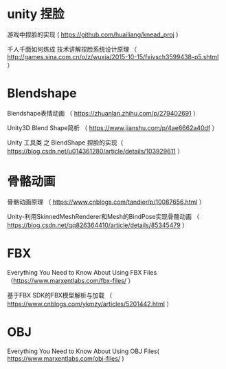 # unity 捏脸
游戏中捏脸的实现 ( https://github.com/huailiang/knead_proj )

千人千面如何炼成 技术讲解捏脸系统设计原理 （ http://games.sina.com.cn/o/z/wuxia/2015-10-15/fxivsch3599438-p5.shtml ）
# Blendshape
Blendshape表情动画 （ https://zhuanlan.zhihu.com/p/279402691 ）

Unity3D Blend Shape简析 （ https://www.jianshu.com/p/4ae6662a40df ）

Unity 工具类 之 BlendShape 捏脸的实现（ https://blog.csdn.net/u014361280/article/details/103929611 ）

# 骨骼动画
骨骼动画原理 （ https://www.cnblogs.com/tandier/p/10087656.html ）

Unity-利用SkinnedMeshRenderer和Mesh的BindPose实现骨骼动画 （ https://blog.csdn.net/qq826364410/article/details/85345479 ）
# FBX
Everything You Need to Know About Using FBX Files（https://www.marxentlabs.com/fbx-files/ ）

基于FBX SDK的FBX模型解析与加载 （ https://www.cnblogs.com/ykmzy/articles/5201442.html ）

# OBJ
Everything You Need to Know About Using OBJ Files( https://www.marxentlabs.com/obj-files/ )
